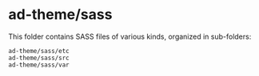 # ad-theme/sass

This folder contains SASS files of various kinds, organized in sub-folders:

    ad-theme/sass/etc
    ad-theme/sass/src
    ad-theme/sass/var
